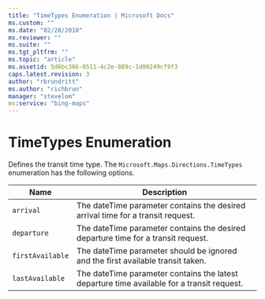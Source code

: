 ```yaml
---
title: "TimeTypes Enumeration | Microsoft Docs"
ms.custom: ""
ms.date: "02/28/2018"
ms.reviewer: ""
ms.suite: ""
ms.tgt_pltfrm: ""
ms.topic: "article"
ms.assetid: 5d6bc366-0511-4c2e-889c-1d00249cf9f3
caps.latest.revision: 3
author: "rbrundritt"
ms.author: "richbrun"
manager: "stevelom"
ms:service: "bing-maps"
---
```

# TimeTypes Enumeration
Defines the transit time type. The `Microsoft.Maps.Directions.TimeTypes` enumeration has the following options.

| Name             | Description                                                                                |
|------------------|--------------------------------------------------------------------------------------------|
| `arrival`        | The dateTime parameter contains the desired arrival time for a transit request.            |
| `departure`      | The dateTime parameter contains the desired departure time for a transit request.          |
| `firstAvailable` | The dateTime parameter should be ignored and the first available transit taken.            |
| `lastAvailable`  | The dateTime parameter contains the latest departure time available for a transit request. |


